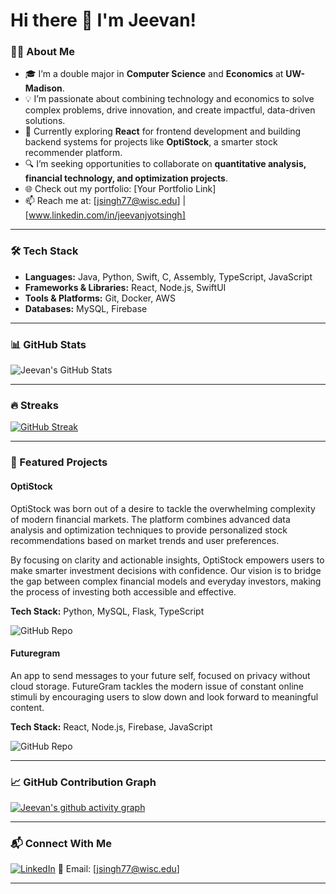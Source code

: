 # Hi there 👋 I'm Jeevan!

### 👨‍💻 About Me
- 🎓 I’m a double major in **Computer Science** and **Economics** at **UW-Madison**.
- 💡 I’m passionate about combining technology and economics to solve complex problems, drive innovation, and create impactful, data-driven solutions.
- 🌱 Currently exploring **React** for frontend development and building backend systems for projects like **OptiStock**, a smarter stock recommender platform.
- 🔍 I’m seeking opportunities to collaborate on **quantitative analysis, financial technology, and optimization projects**.
- 🌐 Check out my portfolio: [Your Portfolio Link]
- 📫 Reach me at: [jsingh77@wisc.edu] | [www.linkedin.com/in/jeevanjyotsingh]

---

### 🛠️ Tech Stack
- **Languages:** Java, Python, Swift, C, Assembly, TypeScript, JavaScript
- **Frameworks & Libraries:** React, Node.js, SwiftUI
- **Tools & Platforms:** Git, Docker, AWS
- **Databases:** MySQL, Firebase

---

### 📊 GitHub Stats
![Jeevan's GitHub Stats](https://github-readme-stats.vercel.app/api?username=JeevanGitHub&show_icons=true&theme=radical)

---

### 🔥 Streaks
[![GitHub Streak](https://github-readme-streak-stats.herokuapp.com?user=JeevanGitHub&theme=radical&hide_border=true)](https://git.io/streak-stats)

---

### 🚀 Featured Projects
#### **OptiStock**
OptiStock was born out of a desire to tackle the overwhelming complexity of modern financial markets. The platform combines advanced data analysis and optimization techniques to provide personalized stock recommendations based on market trends and user preferences.  

By focusing on clarity and actionable insights, OptiStock empowers users to make smarter investment decisions with confidence. Our vision is to bridge the gap between complex financial models and everyday investors, making the process of investing both accessible and effective.  

**Tech Stack:** Python, MySQL, Flask, TypeScript  

![GitHub Repo]([https://github.com/JeevanJyot55/cheesehacks-null-pointers])

#### **Futuregram**
An app to send messages to your future self, focused on privacy without cloud storage. FutureGram tackles the modern issue of constant online stimuli by encouraging users to slow down and look forward to meaningful content.  

**Tech Stack:** React, Node.js, Firebase, JavaScript  

![GitHub Repo]([https://github.com/Troder2000/MadHacks])

---

### 📈 GitHub Contribution Graph
[![Jeevan's github activity graph](https://github-readme-activity-graph.vercel.app/graph?username=JeevanGitHub&theme=react-dark)](https://github.com/ashutosh00710/github-readme-activity-graph)

---

### 📬 Connect With Me
[![LinkedIn](https://img.shields.io/badge/LinkedIn-Connect-blue)](www.linkedin.com/in/jeevanjyotsingh)
📧 Email: [jsingh77@wisc.edu]

---

